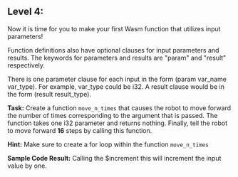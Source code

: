 ## Level 4: 

Now it is time for you to make your first Wasm function that utilizes input parameters! 

Function definitions also have optional clauses for input parameters and results. The keywords for parameters and results are "param" and "result" respectively. 

There is one parameter clause for each input in the form (param var_name var_type). For example, var_type could be i32. A result clause would be in the form (result result_type).  

**Task:** Create a function `move_n_times` that causes the robot to move forward the number of times corresponding to the argument that is passed. 
The function takes one i32 parameter and returns nothing. Finally, tell the robot to move forward **16** steps by calling this function.   

**Hint:** Make sure to create a for loop within the function `move_n_times`

**Sample Code Result:**  Calling the $increment this will increment the input value by one.



